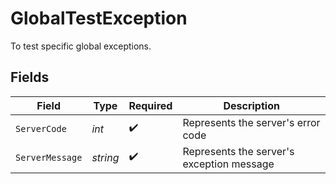 # GlobalTestException

To test specific global exceptions.


## Fields

| Field                                     | Type                                      | Required                                  | Description                               |
| ----------------------------------------- | ----------------------------------------- | ----------------------------------------- | ----------------------------------------- |
| `ServerCode`                              | *int*                                     | :heavy_check_mark:                        | Represents the server's error code        |
| `ServerMessage`                           | *string*                                  | :heavy_check_mark:                        | Represents the server's exception message |